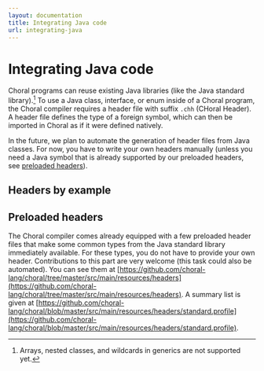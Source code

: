 ```yaml
---
layout: documentation
title: Integrating Java code
url: integrating-java
---
```


# Integrating Java code

Choral programs can reuse existing Java libraries (like the Java standard library).[^java-unsupported]
To use a Java class, interface, or enum inside of a Choral program, the Choral compiler requires a header file with suffix `.chh` (CHoral Header).
A header file defines the type of a foreign symbol, which can then be imported in Choral as if it were defined natively.

In the future, we plan to automate the generation of header files from Java classes. For now, you have to write your own headers manually (unless you need a Java symbol that is already supported by our preloaded headers, see [preloaded headers](#preloaded-headers)).

## Headers by example



## Preloaded headers

The Choral compiler comes already equipped with a few preloaded header files that make some common types from the Java standard library immediately available. For these types, you do not have to provide your own header. Contributions to this part are very welcome (this task could also be automated). You can see them at [https://github.com/choral-lang/choral/tree/master/src/main/resources/headers](https://github.com/choral-lang/choral/tree/master/src/main/resources/headers). A summary list is given at [https://github.com/choral-lang/choral/blob/master/src/main/resources/headers/standard.profile](https://github.com/choral-lang/choral/blob/master/src/main/resources/headers/standard.profile).


[^java-unsupported]: Arrays, nested classes, and wildcards in generics are not supported yet.